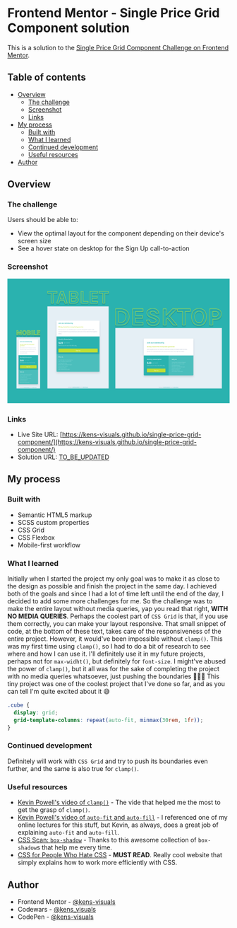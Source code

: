 # Frontend Mentor - Single Price Grid Component solution

This is a solution to the [Single Price Grid Component Challenge on Frontend Mentor](https://www.frontendmentor.io/challenges/single-price-grid-component-5ce41129d0ff452fec5abbbc).

## Table of contents

- [Overview](#overview)
  - [The challenge](#the-challenge)
  - [Screenshot](#screenshot)
  - [Links](#links)
- [My process](#my-process)
  - [Built with](#built-with)
  - [What I learned](#what-i-learned)
  - [Continued development](#continued-development)
  - [Useful resources](#useful-resources)
- [Author](#author)

## Overview

### The challenge

Users should be able to:

- View the optimal layout for the component depending on their device's screen size
- See a hover state on desktop for the Sign Up call-to-action

### Screenshot

![screenshot](./images/screenshot.png)

### Links

- Live Site URL: [https://kens-visuals.github.io/single-price-grid-component/](https://kens-visuals.github.io/single-price-grid-component/)
- Solution URL: [TO_BE_UPDATED](https://your-solution-url.com)

## My process

### Built with

- Semantic HTML5 markup
- SCSS custom properties
- CSS Grid
- CSS Flexbox
- Mobile-first workflow

### What I learned

Initially when I started the project my only goal was to make it as close to the design as possible and finish the project in the same day. I achieved both of the goals and since I had a lot of time left until the end of the day, I decided to add some more challenges for me. So the challenge was to make the entire layout without media queries, yap you read that right, **WITH NO MEDIA QUERIES**. Perhaps the coolest part of `CSS Grid` is that, if you use them correctly, you can make your layout responsive. That small snippet of code, at the bottom of these text, takes care of the responsiveness of the entire project. However, it would've been impossible without `clamp()`. This was my first time using `clamp()`, so I had to do a bit of research to see where and how I can use it. I'll definitely use it in my future projects, perhaps not for `max-widht()`, but definitely for `font-size`. I might've abused the power of `clamp()`, but it all was for the sake of completing the project with no media queries whatsoever, just pushing the boundaries 👨🏻‍💻 This tiny project was one of the coolest project that I've done so far, and as you can tell I'm quite excited about it 😅

```css
.cube {
  display: grid;
  grid-template-columns: repeat(auto-fit, minmax(30rem, 1fr));
}
```

### Continued development

Definitely will work with `CSS Grid` and try to push its boundaries even further, and the same is also true for `clamp()`.

### Useful resources

- [Kevin Powell's video of `clamp()`](https://youtu.be/U9VF-4euyRo) - The vide that helped me the most to get the grasp of `clamp()`.
- [Kevin Powell's video of `auto-fit` and `auto-fill`](https://www.youtube.com/watch?v=qjJR3qYCd54) - I referenced one of my online lectures for this stuff, but Kevin, as always, does a great job of explaining `auto-fit` and `auto-fill`.
- [CSS Scan: `box-shadow`](https://getcssscan.com/css-box-shadow-examples) - Thanks to this awesome collection of `box-shadow`s that help me every time.
- [CSS for People Who Hate CSS](https://paulcpederson.com/articles/css-for-people-who-hate-css/) - **MUST READ**. Really cool website that simply explains how to work more efficiently with CSS.

## Author

- Frontend Mentor - [@kens-visuals](https://www.frontendmentor.io/profile/kens-visuals)
- Codewars - [@kens_visuals](https://www.codewars.com/users/kens_visuals)
- CodePen - [@kens-visuals](https://codepen.io/kens-visuals)
